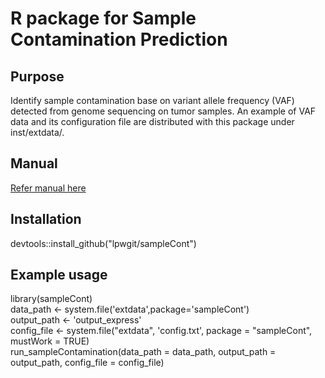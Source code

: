 # R package for Sample Contamination Prediction

## Purpose
Identify sample contamination base on variant allele frequency (VAF) detected from genome sequencing on tumor samples. An example of VAF data and its configuration file are distributed with this package under inst/extdata/.

## Manual
[Refer manual here](/inst/extdata/sampleCont_vignettes.pdf)

## Installation
devtools::install_github("lpwgit/sampleCont")

## Example usage
library(sampleCont)  
data_path <-  system.file('extdata',package='sampleCont')  
output_path <- 'output_express'  
config_file <- system.file("extdata", 'config.txt', package = "sampleCont", mustWork = TRUE)  
run_sampleContamination(data_path = data_path, 
                        output_path = output_path, 
                        config_file = config_file)
